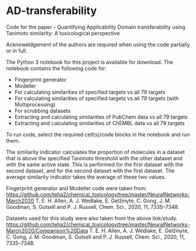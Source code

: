 # AD-transferability
Code for the paper - Quantifying Applicability Domain transferability using Tanimoto similarity: A toxicological perspective

Acknoweldgement of the authors are required when using the code partially or in full.

The Python 3 notebook for this project is available for download. The notebook contains the following code for:

 - Fingerprint generator
 - Modeller
 - For calculating similarities of specified targets vs all 79 targets
 - For calculating similarities of specified targets vs all 79 targets (with Multiprocessing)
 - For scrubbing datasets
 - Extracting and calculating similarities of PubChem data vs all 79 targets
 - Extracting and calculating similarities of ChEMBL data vs all 79 targets

To run code, select the required cell(s)/code blocks in the notebook and run them.

The similarity indicator calculates the proportion of molecules in a dataset that is above the specified Tanimoto threshold with the other dataset and with the same active state.
This is performed for the first dataset with the second dataset, and for the second dataset with the first dataset. The average similarity indicator takes the average of these two
values.

Fingerprint generator and Modeller code were taken from:
https://github.com/teha2/chemical_toxicology/tree/master/NeuralNetworks-March2020
T. E. H. Allen, A. J. Wedlake, E. Gelžinytė, C. Gong, J. M. Goodman, S. Gutsell and P. J. Russell, Chem. Sci., 2020, 11, 7335–7348.

Datasets used for this study were also taken from the above link/study.
https://github.com/teha2/chemical_toxicology/tree/master/NeuralNetworks-March2020/Comparison%20Data
T. E. H. Allen, A. J. Wedlake, E. Gelžinytė, C. Gong, J. M. Goodman, S. Gutsell and P. J. Russell, Chem. Sci., 2020, 11, 7335–7348.
